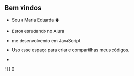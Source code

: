 ## Bem vindos ##

- Sou a Maria Eduarda 🫀
- Estou esrudando no Alura
- me desenvolvendo em JavaScript
- Uso esse espaço para criar e compartilhas meus códigos.

- 





! [] ()
